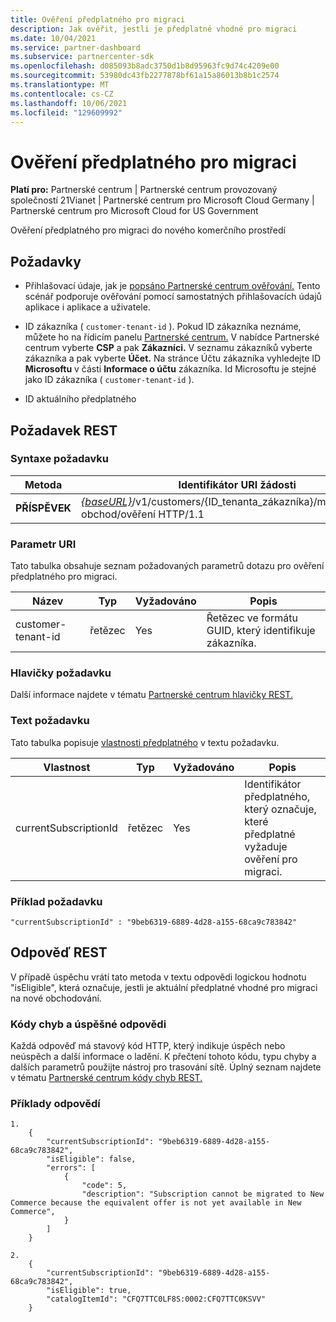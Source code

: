 ```yaml
---
title: Ověření předplatného pro migraci
description: Jak ověřit, jestli je předplatné vhodné pro migraci
ms.date: 10/04/2021
ms.service: partner-dashboard
ms.subservice: partnercenter-sdk
ms.openlocfilehash: d085093b8adc3750d1b8d95963fc9d74c4209e00
ms.sourcegitcommit: 53980dc43fb2277878bf61a15a86013b8b1c2574
ms.translationtype: MT
ms.contentlocale: cs-CZ
ms.lasthandoff: 10/06/2021
ms.locfileid: "129609992"
---
```

# <a name="validate-a-subscription-for-migration"></a>Ověření předplatného pro migraci

**Platí pro:** Partnerské centrum | Partnerské centrum provozovaný společností 21Vianet | Partnerské centrum pro Microsoft Cloud Germany | Partnerské centrum pro Microsoft Cloud for US Government

Ověření předplatného pro migraci do nového komerčního prostředí

## <a name="prerequisites"></a>Požadavky

- Přihlašovací údaje, jak je [popsáno Partnerské centrum ověřování.](partner-center-authentication.md) Tento scénář podporuje ověřování pomocí samostatných přihlašovacích údajů aplikace i aplikace a uživatele.

- ID zákazníka ( `customer-tenant-id` ). Pokud ID zákazníka neznáme, můžete ho na řídicím panelu [Partnerské centrum.](https://partner.microsoft.com/dashboard) V nabídce Partnerské centrum vyberte **CSP** a pak **Zákazníci.** V seznamu zákazníků vyberte zákazníka a pak vyberte **Účet.** Na stránce Účtu zákazníka vyhledejte ID **Microsoftu** v části **Informace o účtu** zákazníka. Id Microsoftu je stejné jako ID zákazníka ( `customer-tenant-id` ).

- ID aktuálního předplatného

## <a name="rest-request"></a>Požadavek REST

### <a name="request-syntax"></a>Syntaxe požadavku

| Metoda  | Identifikátor URI žádosti                                                                                                            |
|---------|------------------------------------------------------------------------------------------------------------------------|
|**PŘÍSPĚVEK** | [*{baseURL}*](partner-center-rest-urls.md)/v1/customers/{ID_tenanta_zákazníka}/migrations/nový obchod/ověření HTTP/1.1  |

### <a name="uri-parameter"></a>Parametr URI

Tato tabulka obsahuje seznam požadovaných parametrů dotazu pro ověření předplatného pro migraci.

| Název               | Typ   | Vyžadováno | Popis                                           |
|--------------------|--------|----------|-------------------------------------------------------|
| customer-tenant-id | řetězec | Yes      | Řetězec ve formátu GUID, který identifikuje zákazníka. |

### <a name="request-headers"></a>Hlavičky požadavku

Další informace najdete v tématu [Partnerské centrum hlavičky REST.](headers.md)

### <a name="request-body"></a>Text požadavku

Tato tabulka popisuje [vlastnosti předplatného](subscription-resources.md) v textu požadavku.

| Vlastnost              | Typ             | Vyžadováno        | Popis |
|-----------------------|------------------|-----------------|-----------------------------------------------------------------------------------------------------------|
| currentSubscriptionId | řetězec           | Yes             | Identifikátor předplatného, který označuje, které předplatné vyžaduje ověření pro migraci.            |

### <a name="request-example"></a>Příklad požadavku

```http
"currentSubscriptionId" : "9beb6319-6889-4d28-a155-68ca9c783842"
```

## <a name="rest-response"></a>Odpověď REST

V případě úspěchu vrátí tato metoda v textu odpovědi logickou hodnotu "isEligible", která označuje, jestli je aktuální předplatné vhodné pro migraci na nové obchodování.

### <a name="response-success-and-error-codes"></a>Kódy chyb a úspěšné odpovědi

Každá odpověď má stavový kód HTTP, který indikuje úspěch nebo neúspěch a další informace o ladění. K přečtení tohoto kódu, typu chyby a dalších parametrů použijte nástroj pro trasování sítě. Úplný seznam najdete v tématu [Partnerské centrum kódy chyb REST.](error-codes.md)

### <a name="response-examples"></a>Příklady odpovědí

```http
1. 
    {
        "currentSubscriptionId": "9beb6319-6889-4d28-a155-68ca9c783842",
        "isEligible": false,
        "errors": [
            {
                "code": 5,
                "description": "Subscription cannot be migrated to New Commerce because the equivalent offer is not yet available in New Commerce",
            }
        ]
    }
```

```http
2. 
    {
        "currentSubscriptionId": "9beb6319-6889-4d28-a155-68ca9c783842",
        "isEligible": true,
        "catalogItemId": "CFQ7TTC0LF8S:0002:CFQ7TTC0KSVV"
    }
```
